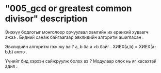 # "005_gcd or greatest common divisor" description

Энэхүү бодлогыг монголоор орчуулвал хамгийн их ерөнхий хуваагч ажээ .
Бидний санаж байгаагаар эвклидийн алгоритм ашигласан .

Эвклидийн алгоритм гэж юу вэ ?
a, b ба a >b байг . ХИЕХ(a,b) = ХИЕХ(a-b,b) ажээ .

Үүнийг бид хэрхэн сайжруулж болох вэ ?
Модулаар олох нь яг хасахтай адил .
